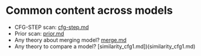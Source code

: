 # Common content across models #

- CFG-STEP scan: [cfg-step.md](cfg-step.md)
- Prior scan: [prior.md](prior.md)
- Any theory about merging model? [merge.md](merge.md)
- Any theory to compare a model? [similarity_cfg1.md])(similarity_cfg1.md)
